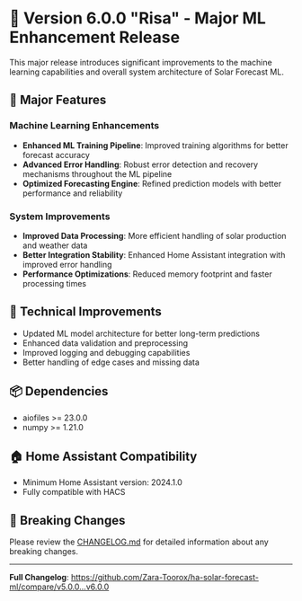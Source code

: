 # 🌅 Version 6.0.0 "Risa" - Major ML Enhancement Release

This major release introduces significant improvements to the machine learning capabilities and overall system architecture of Solar Forecast ML.

## 🎯 Major Features

### Machine Learning Enhancements
- **Enhanced ML Training Pipeline**: Improved training algorithms for better forecast accuracy
- **Advanced Error Handling**: Robust error detection and recovery mechanisms throughout the ML pipeline
- **Optimized Forecasting Engine**: Refined prediction models with better performance and reliability

### System Improvements
- **Improved Data Processing**: More efficient handling of solar production and weather data
- **Better Integration Stability**: Enhanced Home Assistant integration with improved error handling
- **Performance Optimizations**: Reduced memory footprint and faster processing times

## 🔧 Technical Improvements
- Updated ML model architecture for better long-term predictions
- Enhanced data validation and preprocessing
- Improved logging and debugging capabilities
- Better handling of edge cases and missing data

## 📦 Dependencies
- aiofiles >= 23.0.0
- numpy >= 1.21.0

## 🏠 Home Assistant Compatibility
- Minimum Home Assistant version: 2024.1.0
- Fully compatible with HACS

## 📝 Breaking Changes
Please review the [CHANGELOG.md](CHANGELOG.md) for detailed information about any breaking changes.

---

**Full Changelog**: https://github.com/Zara-Toorox/ha-solar-forecast-ml/compare/v5.0.0...v6.0.0
